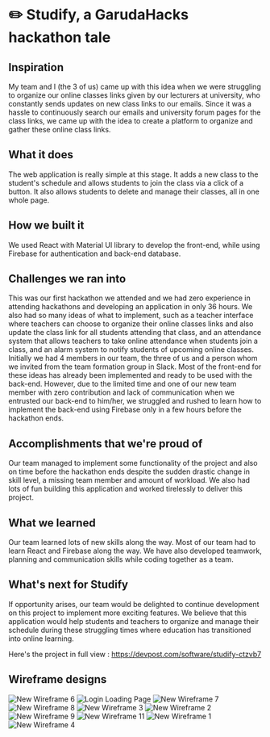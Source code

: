 # ✏️ Studify, a GarudaHacks hackathon tale

## Inspiration
My team and I (the 3 of us) came up with this idea when we were struggling to organize our online classes links given by our lecturers at university, who constantly sends updates on new class links to our emails. Since it was a hassle to continuously search our emails and university forum pages for the class links, we came up with the idea to create a platform to organize and gather these online class links.

## What it does
The web application is really simple at this stage. It adds a new class to the student's schedule and allows students to join the class via a click of a button. It also allows students to delete and manage their classes, all in one whole page.

## How we built it
We used React with Material UI library to develop the front-end, while using Firebase for authentication and back-end database.

## Challenges we ran into
This was our first hackathon we attended and we had zero experience in attending hackathons and developing an application in only 36 hours. We also had so many ideas of what to implement, such as a teacher interface where teachers can choose to organize their online classes links and also update the class link for all students attending that class, and an attendance system that allows teachers to take online attendance when students join a class, and an alarm system to notify students of upcoming online classes. Initially we had 4 members in our team, the three of us and a person whom we invited from the team formation group in Slack. Most of the front-end for these ideas has already been implemented and ready to be used with the back-end. However, due to the limited time and one of our new team member with zero contribution and lack of communication when we entrusted our back-end to him/her, we struggled and rushed to learn how to implement the back-end using Firebase only in a few hours before the hackathon ends.

## Accomplishments that we're proud of
Our team managed to implement some functionality of the project and also on time before the hackathon ends despite the sudden drastic change in skill level, a missing team member and amount of workload. We also had lots of fun building this application and worked tirelessly to deliver this project.

## What we learned
Our team learned lots of new skills along the way. Most of our team had to learn React and Firebase along the way. We have also developed teamwork, planning and communication skills while coding together as a team.

## What's next for Studify
If opportunity arises, our team would be delighted to continue development on this project to implement more exciting features. We believe that this application would help students and teachers to organize and manage their schedule during these struggling times where education has transitioned into online learning.

Here's the project in full view : https://devpost.com/software/studify-ctzvb7

## Wireframe designs
![New Wireframe 6](https://user-images.githubusercontent.com/25546711/95852190-ef356f00-0d85-11eb-8013-17d32b42ca5e.png)
![Login Loading Page](https://user-images.githubusercontent.com/25546711/95852194-f2305f80-0d85-11eb-8c0d-0bdd899ee184.png)
![New Wireframe 7](https://user-images.githubusercontent.com/25546711/95852196-f2305f80-0d85-11eb-9e2b-f5024af91e9b.png)
![New Wireframe 8](https://user-images.githubusercontent.com/25546711/95852199-f3fa2300-0d85-11eb-8994-830cd1063e3c.png)
![New Wireframe 3](https://user-images.githubusercontent.com/25546711/95852207-f65c7d00-0d85-11eb-8d00-70aec6c0d37f.png)
![New Wireframe 2](https://user-images.githubusercontent.com/25546711/95852213-f78daa00-0d85-11eb-9ad5-98caf6ce46d1.png)
![New Wireframe 9](https://user-images.githubusercontent.com/25546711/95852215-f8bed700-0d85-11eb-8c66-a197eebcdf3d.png)
![New Wireframe 11](https://user-images.githubusercontent.com/25546711/95852220-fa889a80-0d85-11eb-8927-11f4da8a5bbb.png)
![New Wireframe 1](https://user-images.githubusercontent.com/25546711/95852225-fbb9c780-0d85-11eb-900d-348a0ec2589d.png)
![New Wireframe 4](https://user-images.githubusercontent.com/25546711/95852229-fceaf480-0d85-11eb-87eb-fc42e4e7f3a0.png)


